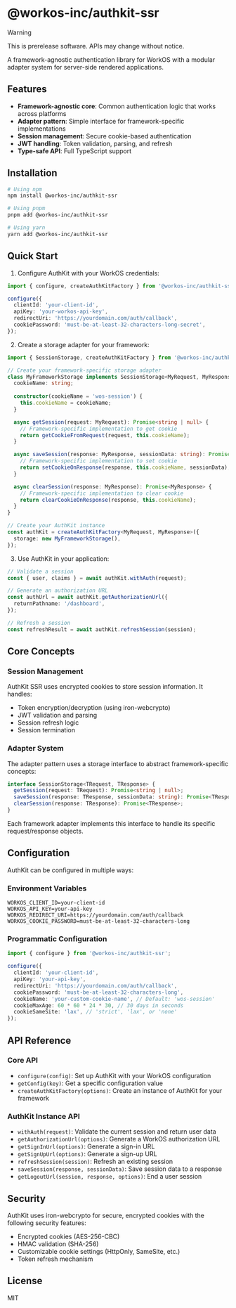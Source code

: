 # @workos-inc/authkit-ssr

> [!WARNING]
>This is prerelease software. APIs may change without notice.

A framework-agnostic authentication library for WorkOS with a modular adapter system for server-side rendered applications.

## Features

- **Framework-agnostic core**: Common authentication logic that works across platforms
- **Adapter pattern**: Simple interface for framework-specific implementations
- **Session management**: Secure cookie-based authentication
- **JWT handling**: Token validation, parsing, and refresh
- **Type-safe API**: Full TypeScript support

## Installation

```bash
# Using npm
npm install @workos-inc/authkit-ssr

# Using pnpm
pnpm add @workos-inc/authkit-ssr

# Using yarn
yarn add @workos-inc/authkit-ssr
```

## Quick Start

1. Configure AuthKit with your WorkOS credentials:

```typescript
import { configure, createAuthKitFactory } from '@workos-inc/authkit-ssr';

configure({
  clientId: 'your-client-id',
  apiKey: 'your-workos-api-key',
  redirectUri: 'https://yourdomain.com/auth/callback',
  cookiePassword: 'must-be-at-least-32-characters-long-secret',
});
```

2. Create a storage adapter for your framework:

```typescript
import { SessionStorage, createAuthKitFactory } from '@workos-inc/authkit-ssr';

// Create your framework-specific storage adapter
class MyFrameworkStorage implements SessionStorage<MyRequest, MyResponse> {
  cookieName: string;
  
  constructor(cookieName = 'wos-session') {
    this.cookieName = cookieName;
  }

  async getSession(request: MyRequest): Promise<string | null> {
    // Framework-specific implementation to get cookie
    return getCookieFromRequest(request, this.cookieName);
  }

  async saveSession(response: MyResponse, sessionData: string): Promise<MyResponse> {
    // Framework-specific implementation to set cookie
    return setCookieOnResponse(response, this.cookieName, sessionData);
  }

  async clearSession(response: MyResponse): Promise<MyResponse> {
    // Framework-specific implementation to clear cookie
    return clearCookieOnResponse(response, this.cookieName);
  }
}

// Create your AuthKit instance
const authKit = createAuthKitFactory<MyRequest, MyResponse>({
  storage: new MyFrameworkStorage(),
});
```

3. Use AuthKit in your application:

```typescript
// Validate a session
const { user, claims } = await authKit.withAuth(request);

// Generate an authorization URL
const authUrl = await authKit.getAuthorizationUrl({
  returnPathname: '/dashboard',
});

// Refresh a session
const refreshResult = await authKit.refreshSession(session);
```

## Core Concepts

### Session Management

AuthKit SSR uses encrypted cookies to store session information. It handles:

- Token encryption/decryption (using iron-webcrypto)
- JWT validation and parsing
- Session refresh logic
- Session termination

### Adapter System

The adapter pattern uses a storage interface to abstract framework-specific concepts:

```typescript
interface SessionStorage<TRequest, TResponse> {
  getSession(request: TRequest): Promise<string | null>;
  saveSession(response: TResponse, sessionData: string): Promise<TResponse>;
  clearSession(response: TResponse): Promise<TResponse>;
}
```

Each framework adapter implements this interface to handle its specific request/response objects.

## Configuration

AuthKit can be configured in multiple ways:

### Environment Variables

```
WORKOS_CLIENT_ID=your-client-id
WORKOS_API_KEY=your-api-key
WORKOS_REDIRECT_URI=https://yourdomain.com/auth/callback
WORKOS_COOKIE_PASSWORD=must-be-at-least-32-characters-long
```

### Programmatic Configuration

```typescript
import { configure } from '@workos-inc/authkit-ssr';

configure({
  clientId: 'your-client-id',
  apiKey: 'your-api-key',
  redirectUri: 'https://yourdomain.com/auth/callback',
  cookiePassword: 'must-be-at-least-32-characters-long',
  cookieName: 'your-custom-cookie-name', // Default: 'wos-session'
  cookieMaxAge: 60 * 60 * 24 * 30, // 30 days in seconds
  cookieSameSite: 'lax', // 'strict', 'lax', or 'none'
});
```

## API Reference

### Core API

- `configure(config)`: Set up AuthKit with your WorkOS configuration
- `getConfig(key)`: Get a specific configuration value
- `createAuthKitFactory(options)`: Create an instance of AuthKit for your framework

### AuthKit Instance API

- `withAuth(request)`: Validate the current session and return user data
- `getAuthorizationUrl(options)`: Generate a WorkOS authorization URL
- `getSignInUrl(options)`: Generate a sign-in URL
- `getSignUpUrl(options)`: Generate a sign-up URL
- `refreshSession(session)`: Refresh an existing session
- `saveSession(response, sessionData)`: Save session data to a response
- `getLogoutUrl(session, response, options)`: End a user session

## Security

AuthKit uses iron-webcrypto for secure, encrypted cookies with the following security features:

- Encrypted cookies (AES-256-CBC)
- HMAC validation (SHA-256)
- Customizable cookie settings (HttpOnly, SameSite, etc.)
- Token refresh mechanism

## License

MIT
